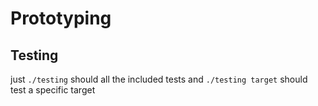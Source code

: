 # Prototyping
## Testing
just `./testing` should all the included tests
and `./testing target` should test a specific target

